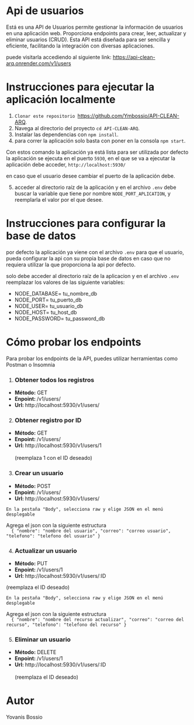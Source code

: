 # Api de usuarios
Está es una API de Usuarios permite gestionar la información de usuarios en una aplicación web. Proporciona endpoints para crear, leer, actualizar y eliminar usuarios (CRUD). 
Esta API está diseñada para ser sencilla y eficiente, facilitando la integración con diversas aplicaciones.

puede visitarla accediendo al siguiente link: https://api-clean-arq.onrender.com/v1/users

# Instrucciones para ejecutar la aplicación localmente 

1) `Clonar este repositorio `https://github.com/Ymbossio/API-CLEAN-ARQ.
2) Navega al directorio del proyecto `cd API-CLEAN-ARQ`.
3) Instalar las dependencias con `npm install`.
4) para correr la aplicación solo basta con poner en la consola `npm start`.

Con estos comando la aplicación ya está lista para ser utilizada por defecto la aplicación se ejecuta en el puerto `5930`, 
en el que se va a ejecutar la aplicación debe acceder, `http://localhost:5930/`

en caso que el usuario desee cambiar el puerto de la aplicación debe.

5) acceder al directorio raíz de la aplicación y en el archivo `.env` debe buscar la variable que tiene por nombre `NODE_PORT_APLICATION`, y reemplarla el valor por el que desee.


# Instrucciones para configurar la base de datos
por defecto la aplicación ya viene con el archivo `.env` para que el usuario, pueda configurar la api con su propia base de datos en caso que no requiera utilizar la que 
proporciona la api por defecto.

solo debe acceder al directorio raíz de la aplicacion y en el archivo `.env` reemplazar los valores de las siguiente variables:

<ul>
  <li>NODE_DATABASE= tu_nombre_db</li>
  <li>NODE_PORT= tu_puerto_db</li>
  <li>NODE_USER= tu_usuario_db</li>
  <li>NODE_HOST= tu_host_db</li>
  <li>NODE_PASSWORD= tu_password_db</li>
</ul>

# Cómo probar los endpoints
Para probar los endpoints de la API, puedes utilizar herramientas como Postman o Insomnia <br>

1) ### Obtener todos los registros
 <ul>
   <li> <strong>Método:</strong> GET</li>
   <li> <strong>Enpoint: </strong> /v1/users/ </li>
   <li> <strong>Url: </strong> http://localhost:5930/v1/users/</li>
 </ul>

2) ### Obtener registro por ID
 <ul>
   <li> <strong>Método:</strong> GET</li>
   <li> <strong>Enpoint: </strong> /v1/users/ </li>
   <li> <strong>Url: </strong> http://localhost:5930/v1/users/1</li> <br>(reemplaza 1 con el ID deseado)
 </ul>

 3) ### Crear un usuario
 <ul>
   <li> <strong>Método:</strong> POST</li>
   <li> <strong>Enpoint: </strong> /v1/users/ </li>
   <li> <strong>Url: </strong> http://localhost:5930/v1/users/</li>
 </ul>
 
  `En la pestaña "Body", selecciona raw y elige JSON en el menú desplegable`

Agrega el json con la siguiente estructura <br>
`  {
"nombre": "nombre del usuario",
"correo": "correo usuario",
"telefono": "telefono del usuario"
}`

 4) ### Actualizar un usuario
 <ul>
   <li> <strong>Método:</strong> PUT</li>
   <li> <strong>Enpoint: </strong> /v1/users/1 </li>
   <li> <strong>Url: </strong> http://localhost:5930/v1/users/:ID</li>
 </ul>
 
 (reemplaza el ID deseado)

  `En la pestaña "Body", selecciona raw y elige JSON en el menú desplegable`

Agrega el json con la siguiente estructura <br>
`  {
"nombre": "nombre del recurso actualizar",
"correo": "correo del recurso",
"telefono": "telefono del recurso"
}`

 5) ### Eliminar un usuario
 <ul>
   <li> <strong>Método:</strong> DELETE</li>
   <li> <strong>Enpoint: </strong> /v1/users/1 </li>
   <li> <strong>Url: </strong> http://localhost:5930/v1/users/:ID</li> <br>
    (reemplaza el ID deseado)
 </ul>

# Autor
Yovanis Bossio


